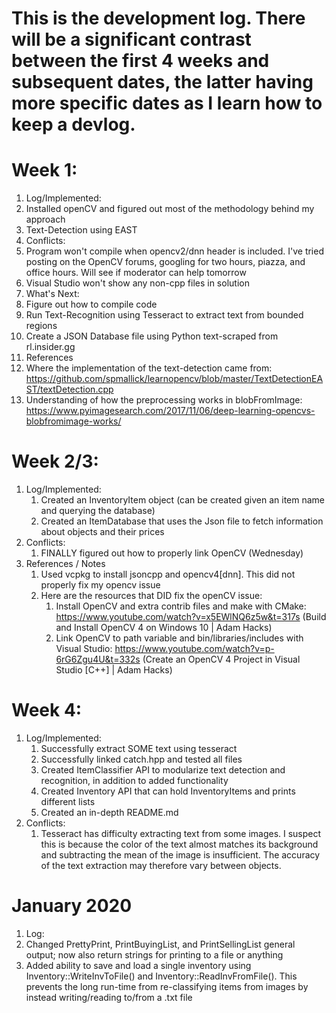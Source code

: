 # This is the development log. There will be a significant contrast between the first 4 weeks and subsequent dates, the latter having more specific dates as I learn how to keep a devlog.
# Week 1:
1. Log/Implemented:
  1. Installed openCV and figured out most of the methodology behind my approach
  1. Text-Detection using EAST
1. Conflicts:
  1. Program won't compile when opencv2/dnn header is included. I've tried posting on the OpenCV forums, googling for two hours, piazza, and office hours. Will see if moderator can help tomorrow
  1. Visual Studio won't show any non-cpp files in solution
1. What's Next:
  1. Figure out how to compile code
  1. Run Text-Recognition using Tesseract to extract text from bounded regions
  1. Create a JSON Database file using Python text-scraped from rl.insider.gg
1. References
  1. Where the implementation of the text-detection came from: https://github.com/spmallick/learnopencv/blob/master/TextDetectionEAST/textDetection.cpp
  1. Understanding of how the preprocessing works in blobFromImage: https://www.pyimagesearch.com/2017/11/06/deep-learning-opencvs-blobfromimage-works/

# Week 2/3:
1. Log/Implemented:
   1. Created an InventoryItem object (can be created given an item name and querying the database)
   1. Created an ItemDatabase that uses the Json file to fetch information about objects and their prices
1. Conflicts:
   1. FINALLY figured out how to properly link OpenCV (Wednesday)
1. References / Notes
   1. Used vcpkg to install jsoncpp and opencv4[dnn]. This did not properly fix my opencv issue
   1. Here are the resources that DID fix the openCV issue:
      1. Install OpenCV and extra contrib files and make with CMake: https://www.youtube.com/watch?v=x5EWlNQ6z5w&t=317s (Build and Install OpenCV 4 on Windows 10 | Adam Hacks)
      1. Link OpenCV to path variable and bin/libraries/includes with Visual Studio: https://www.youtube.com/watch?v=p-6rG6Zgu4U&t=332s (Create an OpenCV 4 Project in Visual Studio [C++] | Adam Hacks)

# Week 4:
1. Log/Implemented:
   1. Successfully extract SOME text using tesseract
   1. Successfully linked catch.hpp and tested all files
   1. Created ItemClassifier API to modularize text detection and recognition, in addition to added functionality
   1. Created Inventory API that can hold InventoryItems and prints different lists
   1. Created an in-depth README.md
1. Conflicts:
   1. Tesseract has difficulty extracting text from some images. I suspect this is because the color of the text almost matches its background and subtracting the mean of the image is insufficient. The accuracy of the text extraction may therefore vary between objects.

# January 2020
1. Log:
  1. Changed PrettyPrint, PrintBuyingList, and PrintSellingList general output; now also return strings for printing to a file or anything
  1. Added ability to save and load a single inventory using Inventory::WriteInvToFile() and Inventory::ReadInvFromFile(). This prevents the long run-time from re-classifying items from images by instead writing/reading to/from a .txt file
